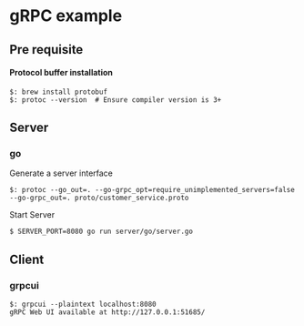 # gRPC example

## Pre requisite

#### Protocol buffer installation
```
$: brew install protobuf
$: protoc --version  # Ensure compiler version is 3+
```

## Server

### go

Generate a server interface

```
$: protoc --go_out=. --go-grpc_opt=require_unimplemented_servers=false --go-grpc_out=. proto/customer_service.proto
```

Start Server

```
$ SERVER_PORT=8080 go run server/go/server.go
```

## Client

### grpcui

```
$: grpcui --plaintext localhost:8080
gRPC Web UI available at http://127.0.0.1:51685/
```